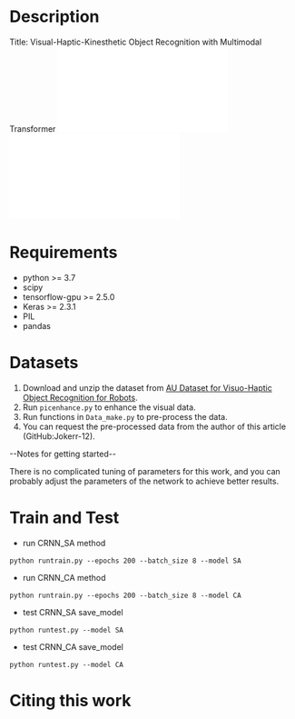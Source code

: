 # Description
Title: Visual-Haptic-Kinesthetic Object Recognition with Multimodal Transformer
![CRNN-SA](./fig/pic1.pdf)
![CRNN-CA](./fig/pic2.pdf)

# Requirements
- python >= 3.7
- scipy
- tensorflow-gpu >= 2.5.0
- Keras >= 2.3.1
- PIL
- pandas

# Datasets
1. Download and unzip the dataset from [AU Dataset for Visuo-Haptic Object Recognition for Robots](https://doi.org/10.6084/m9.figshare.14222486).
2. Run `picenhance.py` to enhance the visual data.
3. Run functions in `Data_make.py` to pre-process the data.
4. You can request the pre-processed data from the author of this article (GitHub:Jokerr-12).

--Notes for getting started--

There is no complicated tuning of parameters for this work, and you can probably adjust the parameters of the network to achieve better results.
# Train and Test
- run CRNN_SA method
```shell
python runtrain.py --epochs 200 --batch_size 8 --model SA
```
- run CRNN_CA method
```shell
python runtrain.py --epochs 200 --batch_size 8 --model CA
```
- test CRNN_SA save_model
```shell
python runtest.py --model SA
```
- test CRNN_CA save_model
```shell
python runtest.py --model CA
```

# Citing this work
